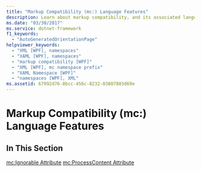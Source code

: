 ```yaml
---
title: "Markup Compatibility (mc:) Language Features"
description: Learn about markup compatibility, and its associated language features and capabilities in Windows Presentation Foundation (WPF).
ms.date: "03/30/2017"
ms.service: dotnet-framework
f1_keywords:
  - "AutoGeneratedOrientationPage"
helpviewer_keywords:
  - "XML [WPF], namespaces"
  - "XAML [WPF], namespaces"
  - "markup compatibility [WPF]"
  - "XML [WPF], mc namespace prefix"
  - "XAML Namespace [WPF]"
  - "namespaces [WPF], XML"
ms.assetid: 67992d76-8bcc-456c-8232-03807803d69e
---
```

# Markup Compatibility (mc:) Language Features

## In This Section

[mc:Ignorable Attribute](mc-ignorable-attribute.md)
  [mc:ProcessContent Attribute](mc-processcontent-attribute.md)
